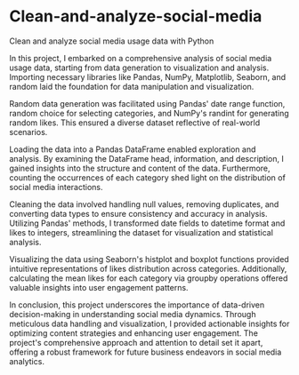 # Clean-and-analyze-social-media
Clean and analyze social media usage data with Python

In this project, I embarked on a comprehensive analysis of social media usage data, starting from data generation to visualization and analysis. Importing necessary libraries like Pandas, NumPy, Matplotlib, Seaborn, and random laid the foundation for data manipulation and visualization.

Random data generation was facilitated using Pandas' date range function, random choice for selecting categories, and NumPy's randint for generating random likes. This ensured a diverse dataset reflective of real-world scenarios.

Loading the data into a Pandas DataFrame enabled exploration and analysis. By examining the DataFrame head, information, and description, I gained insights into the structure and content of the data. Furthermore, counting the occurrences of each category shed light on the distribution of social media interactions.

Cleaning the data involved handling null values, removing duplicates, and converting data types to ensure consistency and accuracy in analysis. Utilizing Pandas' methods, I transformed date fields to datetime format and likes to integers, streamlining the dataset for visualization and statistical analysis.

Visualizing the data using Seaborn's histplot and boxplot functions provided intuitive representations of likes distribution across categories. Additionally, calculating the mean likes for each category via groupby operations offered valuable insights into user engagement patterns.

In conclusion, this project underscores the importance of data-driven decision-making in understanding social media dynamics. Through meticulous data handling and visualization, I provided actionable insights for optimizing content strategies and enhancing user engagement. The project's comprehensive approach and attention to detail set it apart, offering a robust framework for future business endeavors in social media analytics.
